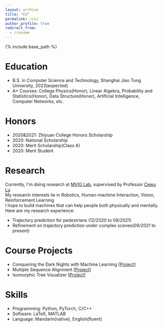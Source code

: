 ```yaml
---
layout: archive
title: "CV"
permalink: /cv/
author_profile: true
redirect_from:
  - /resume
---
```


{% include base_path %}

Education
======
* B.S. in Computer Science and Technology, Shanghai Jiao Tong University, 2023(expected)
* A+ Courses: College Physics(Honor), Linear Algebra, Probability and Statistics(Honor), Data Structure(Honor), Artificial Intelligence, Computer Networks, etc.
  


Honors
======
* 2020&2021: Zhiyuan College Honors Scholarship
* 2020: National Scholarship
* 2020: Merit Scholarship(Class A)
* 2020: Merit Student


Research
======
Currently, I'm doing research at [MVIG Lab](https://mvig.sjtu.edu.cn/research/index.html), supervised by Professor [Cewu Lu](https://mvig.sjtu.edu.cn)  
My research interests lie in Robotics, Human-machine Interaction, Vision, Reinforcement Learning  
I hope to build machines that can help people both physically and mentally.  
Here are my research experience:  

* Trajectory prediction for pedestrians (12/2020 to 08/2021)
* Refinement on trajectory prediction under complex scenes(09/2021 to present)

Course Projects
======
* Conquering the Dark Nights with Machine Learning [[Project]](https://github.com/Epicato/lux-AI)
* Multiple Sequence Alignment [[Project]](https://github.com/Epicato/MSA)
* Isomorphic Tree Visualizer [[Project]](https://github.com/Epicato/Isomorphic-Tree-Visualizer)

Skills
======
* Programming: Python, PyTorch, C/C++
* Software: LaTeX, MATLAB
* Language: Mandarin(native), English(fluent)

<div style='display: none'>

Publications
======
  <ul>{% for post in site.publications %}
    {% include archive-single-cv.html %}
  {% endfor %}</ul>

Talks
======
  <ul>{% for post in site.talks %}
    {% include archive-single-talk-cv.html %}
  {% endfor %}</ul>

Teaching
======
  <ul>{% for post in site.teaching %}
    {% include archive-single-cv.html %}
  {% endfor %}</ul>

Service and leadership
======
* Currently signed in to 43 different slack teams

</div>